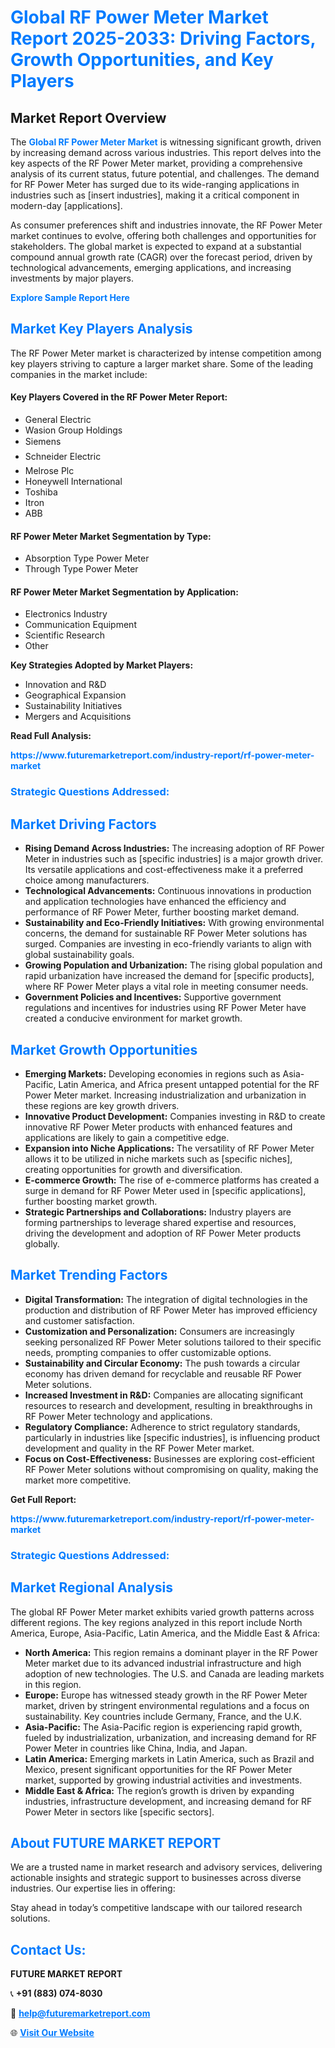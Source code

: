 <h1 style="color: #007BFF;">Global RF Power Meter Market Report 2025-2033: Driving Factors, Growth Opportunities, and Key Players</h1>

<section id="overview">
<h2>Market Report Overview</h2>
<p>The <a href="https://www.futuremarketreport.com/industry-report/rf-power-meter-market" style="color: #007BFF; text-decoration: none;"><strong>Global RF Power Meter Market</strong></a> is witnessing significant growth, driven by increasing demand across various industries. This report delves into the key aspects of the RF Power Meter market, providing a comprehensive analysis of its current status, future potential, and challenges. The demand for RF Power Meter has surged due to its wide-ranging applications in industries such as [insert industries], making it a critical component in modern-day [applications].</p>
<p>As consumer preferences shift and industries innovate, the RF Power Meter market continues to evolve, offering both challenges and opportunities for stakeholders. The global market is expected to expand at a substantial compound annual growth rate (CAGR) over the forecast period, driven by technological advancements, emerging applications, and increasing investments by major players.</p>
</section>

<section id="overview">
<p><a href="https://www.futuremarketreport.com/request-sample/reportId=76313" style="color: #007BFF; text-decoration: none;"><strong>Explore Sample Report Here</strong></a></p>
</section>

<section id="key-players">
<h2 style="color: #007BFF;">Market Key Players Analysis</h2>
<p>The RF Power Meter market is characterized by intense competition among key players striving to capture a larger market share. Some of the leading companies in the market include:</p>
<h4>Key Players Covered in the RF Power Meter Report:</h4>
<ul><li>General Electric</li><li>Wasion Group Holdings</li><li>Siemens</li><li>Schneider Electric</li><li>Melrose Plc</li><li>Honeywell International</li><li>Toshiba</li><li>Itron</li><li>ABB</li></ul>
<h4>RF Power Meter Market Segmentation by Type:</h4>
<ul><li>Absorption Type Power Meter</li><li>Through Type Power Meter</li></ul>

<h4>RF Power Meter Market Segmentation by Application:</h4>
<ul><li>Electronics Industry</li><li>Communication Equipment</li><li>Scientific Research</li><li>Other</li></ul>
<p><strong>Key Strategies Adopted by Market Players:</strong></p>
<ul>
<li>Innovation and R&D</li>
<li>Geographical Expansion</li>
<li>Sustainability Initiatives</li>
<li>Mergers and Acquisitions</li>
</ul>
</section>

<section>
<p><strong>Read Full Analysis: </strong></p><a href="https://www.futuremarketreport.com/industry-report/rf-power-meter-market" style="color: #007BFF; text-decoration: none;"><strong>https://www.futuremarketreport.com/industry-report/rf-power-meter-market</strong></a>
<h3 style="color: #007BFF;">Strategic Questions Addressed:</h3>
</section>

<section id="driving-factors">
<h2 style="color: #007BFF;">Market Driving Factors</h2>
<ul>
<li><strong>Rising Demand Across Industries:</strong> The increasing adoption of RF Power Meter in industries such as [specific industries] is a major growth driver. Its versatile applications and cost-effectiveness make it a preferred choice among manufacturers.</li>
<li><strong>Technological Advancements:</strong> Continuous innovations in production and application technologies have enhanced the efficiency and performance of RF Power Meter, further boosting market demand.</li>
<li><strong>Sustainability and Eco-Friendly Initiatives:</strong> With growing environmental concerns, the demand for sustainable RF Power Meter solutions has surged. Companies are investing in eco-friendly variants to align with global sustainability goals.</li>
<li><strong>Growing Population and Urbanization:</strong> The rising global population and rapid urbanization have increased the demand for [specific products], where RF Power Meter plays a vital role in meeting consumer needs.</li>
<li><strong>Government Policies and Incentives:</strong> Supportive government regulations and incentives for industries using RF Power Meter have created a conducive environment for market growth.</li>
</ul>
</section>

<section id="growth-opportunities">
<h2 style="color: #007BFF;">Market Growth Opportunities</h2>
<ul>
<li><strong>Emerging Markets:</strong> Developing economies in regions such as Asia-Pacific, Latin America, and Africa present untapped potential for the RF Power Meter market. Increasing industrialization and urbanization in these regions are key growth drivers.</li>
<li><strong>Innovative Product Development:</strong> Companies investing in R&D to create innovative RF Power Meter products with enhanced features and applications are likely to gain a competitive edge.</li>
<li><strong>Expansion into Niche Applications:</strong> The versatility of RF Power Meter allows it to be utilized in niche markets such as [specific niches], creating opportunities for growth and diversification.</li>
<li><strong>E-commerce Growth:</strong> The rise of e-commerce platforms has created a surge in demand for RF Power Meter used in [specific applications], further boosting market growth.</li>
<li><strong>Strategic Partnerships and Collaborations:</strong> Industry players are forming partnerships to leverage shared expertise and resources, driving the development and adoption of RF Power Meter products globally.</li>
</ul>
</section>

<section id="trending-factors">
<h2 style="color: #007BFF;">Market Trending Factors</h2>
<ul>
<li><strong>Digital Transformation:</strong> The integration of digital technologies in the production and distribution of RF Power Meter has improved efficiency and customer satisfaction.</li>
<li><strong>Customization and Personalization:</strong> Consumers are increasingly seeking personalized RF Power Meter solutions tailored to their specific needs, prompting companies to offer customizable options.</li>
<li><strong>Sustainability and Circular Economy:</strong> The push towards a circular economy has driven demand for recyclable and reusable RF Power Meter solutions.</li>
<li><strong>Increased Investment in R&D:</strong> Companies are allocating significant resources to research and development, resulting in breakthroughs in RF Power Meter technology and applications.</li>
<li><strong>Regulatory Compliance:</strong> Adherence to strict regulatory standards, particularly in industries like [specific industries], is influencing product development and quality in the RF Power Meter market.</li>
<li><strong>Focus on Cost-Effectiveness:</strong> Businesses are exploring cost-efficient RF Power Meter solutions without compromising on quality, making the market more competitive.</li>
</ul>
</section>

<section>
<p><strong>Get Full Report: </strong></p><a href="https://www.futuremarketreport.com/industry-report/rf-power-meter-market" style="color: #007BFF; text-decoration: none;"><strong>https://www.futuremarketreport.com/industry-report/rf-power-meter-market</strong></a>
<h3 style="color: #007BFF;">Strategic Questions Addressed:</h3>
</section>


<section id="regional-analysis">
<h2 style="color: #007BFF;">Market Regional Analysis</h2>
<p>The global RF Power Meter market exhibits varied growth patterns across different regions. The key regions analyzed in this report include North America, Europe, Asia-Pacific, Latin America, and the Middle East & Africa:</p>
<ul>
<li><strong>North America:</strong> This region remains a dominant player in the RF Power Meter market due to its advanced industrial infrastructure and high adoption of new technologies. The U.S. and Canada are leading markets in this region.</li>
<li><strong>Europe:</strong> Europe has witnessed steady growth in the RF Power Meter market, driven by stringent environmental regulations and a focus on sustainability. Key countries include Germany, France, and the U.K.</li>
<li><strong>Asia-Pacific:</strong> The Asia-Pacific region is experiencing rapid growth, fueled by industrialization, urbanization, and increasing demand for RF Power Meter in countries like China, India, and Japan.</li>
<li><strong>Latin America:</strong> Emerging markets in Latin America, such as Brazil and Mexico, present significant opportunities for the RF Power Meter market, supported by growing industrial activities and investments.</li>
<li><strong>Middle East & Africa:</strong> The region’s growth is driven by expanding industries, infrastructure development, and increasing demand for RF Power Meter in sectors like [specific sectors].</li>
</ul>
</section>

<footer>
<h2 style="color: #007BFF;">About FUTURE MARKET REPORT</h2>
<p>We are a trusted name in market research and advisory services, delivering actionable insights and strategic support to businesses across diverse industries. Our expertise lies in offering:</p>

<p>Stay ahead in today’s competitive landscape with our tailored research solutions.</p>

<h2 style="color: #007BFF;">Contact Us:</h2>
<p><strong>FUTURE MARKET REPORT</strong></p>
<p>📞 <strong>+91 (883) 074-8030</strong></p>
<p>📧 <strong><a href="mailto:help@futuremarketreport.com" style="color: #007BFF;">help@futuremarketreport.com</a></strong></p>
<p>🌐 <strong><a href="https://www.futuremarketreport.com/" style="color: #007BFF;">Visit Our Website</a></strong></p>
</footer>
